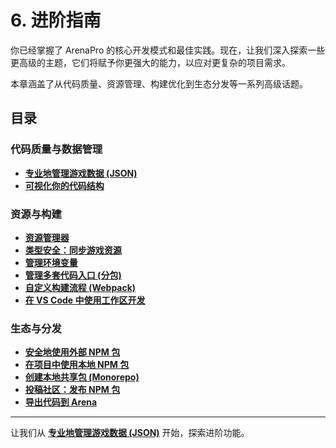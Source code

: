 # 6. 进阶指南

你已经掌握了 ArenaPro 的核心开发模式和最佳实践。现在，让我们深入探索一些更高级的主题，它们将赋予你更强大的能力，以应对更复杂的项目需求。

本章涵盖了从代码质量、资源管理、构建优化到生态分发等一系列高级话题。

## 目录

### 代码质量与数据管理

- [**专业地管理游戏数据 (JSON)**](./json.md)
- [**可视化你的代码结构**](./nodeGraph.md)

### 资源与构建

- [**资源管理器**](./resources.md)
- [**类型安全：同步游戏资源**](./asset-synchronization.md)
- [**管理环境变量**](./env.md)
- [**管理多套代码入口 (分包)**](./bulidName.md)
- [**自定义构建流程 (Webpack)**](./webpackPlugins.md)
- [**在 VS Code 中使用工作区开发**](./vscode-workspace.md)

### 生态与分发

- [**安全地使用外部 NPM 包**](./npmPackage.md)
- [**在项目中使用本地 NPM 包**](./local-npm-package.md)
- [**创建本地共享包 (Monorepo)**](./monorepo-workflow.md)
- [**投稿社区：发布 NPM 包**](./contributing-to-dao3fun.md)
- [**导出代码到 Arena**](./toArena.md)

---

让我们从 **[专业地管理游戏数据 (JSON)](./json.md)** 开始，探索进阶功能。

